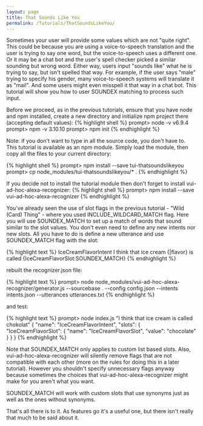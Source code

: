 ```yaml
---
layout: page
title: That Sounds Like You
permalink: /Tutorials/ThatSoundsLikeYou/
---
```

Sometimes your user will provide some values which are not "quite right".  This could be because you are using a voice-to-speech translation and the user 
is trying to say one word, but the voice-to-speech uses a different one.  Or it may be a chat bot and the user's spell checker picked a similar sounding but wrong word.
Either way, users input "sounds like" what he is trying to say, but isn't spelled that way.  For example, if the user says "male" trying to specify his gender, many
voice-to-speech systems will translate it as "mail".  And some users might even misspell it that way in a chat bot.  This tutorial will show you how to user
SOUNDEX matching to process such input. 

Before we proceed, as in the previous tutorials, ensure that you have node and npm installed, create a new directory and initialize npm project there (accepting default values):
{% highlight shell %}
prompt> node -v
v6.9.4
prompt> npm -v
3.10.10
prompt> npm init
{% endhighlight %}

Note: if you don't want to type in all the source code, you don't have to.  This tutorial is available as an npm module.  Simply load the module, then copy all the files to your current directory:

{% highlight shell %}
prompt> npm install --save tui-thatsoundslikeyou
prompt> cp node_modules/tui-thatsoundslikeyou/* .
{% endhighlight %}

If you decide not to install the tutorial module then don't forget to install vui-ad-hoc-alexa-recognizer:
{% highlight shell %}
prompt> npm install --save vui-ad-hoc-alexa-recognizer
{% endhighlight %}

You've already seen the use of slot flags in the previous tutorial - "Wild (Card) Thing" - where you used INCLUDE_WILDCARD_MATCH flag.
Here you will use SOUNDEX_MATCH to set up a match of words that sound similar to the slot values.
You don't even need to define any new intents nor new slots.  All you have to do is define a new utterance and use SOUNDEX_MATCH flag with the slot:

{% highlight text %}
IceCreamFlavorIntent I think that ice cream {|flavor} is called {IceCreamFlavorSlot:SOUNDEX_MATCH}
{% endhighlight %}

rebuilt the recognizer.json file:

{% highlight text %}
prompt> node node_modules/vui-ad-hoc-alexa-recognizer/generator.js --sourcebase . --config config.json --intents intents.json --utterances utterances.txt
{% endhighlight %}

and test:

{% highlight text %}
prompt> node index.js "I think that ice cream is called chokolat"
{
  "name": "IceCreamFlavorIntent",
  "slots": {
    "IceCreamFlavorSlot": {
      "name": "IceCreamFlavorSlot",
      "value": "chocolate"
    }
  }
}
{% endhighlight %}

Note that SOUNDEX_MATCH only applies to custom list based slots.  Also, vui-ad-hoc-alexa-recognizer will silently remove flags that are not compatible with each other
(more on the rules for doing this in a later tutorial). However you shouldn't specify unnecessary flags anyway because sometimes the choices that vui-ad-hoc-alexa-recognizer
might make for you aren't what you want.

SOUNDEX_MATCH will work with custom slots that use synonyms just as well as the ones without synonyms.

That's all there is to it.  As features go it's a useful one, but there isn't really that much to be said about it.

